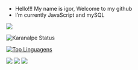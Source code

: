 


- Hello!!! My name is igor, Welcome to my github
- I’m currently JavaScript and mySQL

<div>
  <img src='https://i.gifer.com/origin/77/77cea6e9619b4e202f6c22c603d01e0a_w200.gif'/>
</div>




![Karanalpe Status](https://github-readme-stats.vercel.app/api?username=igorLAO&show_icons=true)

[![Top Linguagens](https://github-readme-stats.vercel.app/api/top-langs/?username=igorLAO&layout=compact)](https://github.com/igorLAO/github-readme-stats)



<div>
<a href="https://instagram.com/seu-usuário-instagram-aqui" target="_blank"><img loading="lazy" src="https://img.shields.io/badge/-Instagram-%23E4405F?style=for-the-badge&logo=instagram&logoColor=white" target="_blank"></a>
<a href = "http://igooli670@gmail.com"><img loading="lazy" src="https://img.shields.io/badge/Gmail-D14836?style=for-the-badge&logo=gmail&logoColor=white" target="_blank"></a>
<a href="https:/www.linkedin.com/in/igor-l" target="_blank"><img loading="lazy" src="https://img.shields.io/badge/-LinkedIn-%230077B5?style=for-the-badge&logo=linkedin&logoColor=white" target="_blank"></a>   
</div>



